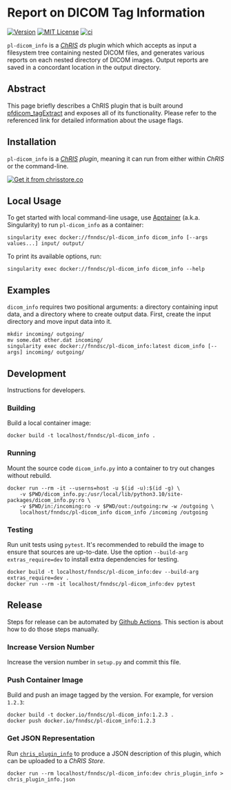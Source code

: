 # Report on DICOM Tag Information

[![Version](https://img.shields.io/docker/v/fnndsc/pl-dicom_info?sort=semver)](https://hub.docker.com/r/fnndsc/pl-dicom_info)
[![MIT License](https://img.shields.io/github/license/fnndsc/pl-dicom_info)](https://github.com/FNNDSC/pl-dicom_info/blob/main/LICENSE)
[![ci](https://github.com/FNNDSC/pl-dicom_info/actions/workflows/ci.yml/badge.svg)](https://github.com/FNNDSC/pl-dicom_info/actions/workflows/ci.yml)

`pl-dicom_info` is a [_ChRIS_](https://chrisproject.org/)
_ds_ plugin which which accepts as input a filesystem tree containing nested DICOM files, and generates various reports on each nested directory of DICOM images. Output reports are saved in a concordant location in the output directory.

## Abstract

This page briefly describes a ChRIS plugin that is built around [pfdicom_tagExtract](https://github.com/FNNDSC/pfdicom_tagExtract) and exposes all of its functionality. Please refer to the referenced link for detailed information about the usage flags.

## Installation

`pl-dicom_info` is a _[ChRIS](https://chrisproject.org/) plugin_, meaning it can run from either within _ChRIS_ or the command-line.

[![Get it from chrisstore.co](https://ipfs.babymri.org/ipfs/QmaQM9dUAYFjLVn3PpNTrpbKVavvSTxNLE5BocRCW1UoXG/light.png)](https://chrisstore.co/plugin/pl-dicom_info)

## Local Usage

To get started with local command-line usage, use [Apptainer](https://apptainer.org/) (a.k.a. Singularity) to run `pl-dicom_info` as a container:

```shell
singularity exec docker://fnndsc/pl-dicom_info dicom_info [--args values...] input/ output/
```

To print its available options, run:

```shell
singularity exec docker://fnndsc/pl-dicom_info dicom_info --help
```

## Examples

`dicom_info` requires two positional arguments: a directory containing
input data, and a directory where to create output data.
First, create the input directory and move input data into it.

```shell
mkdir incoming/ outgoing/
mv some.dat other.dat incoming/
singularity exec docker://fnndsc/pl-dicom_info:latest dicom_info [--args] incoming/ outgoing/
```

## Development

Instructions for developers.

### Building

Build a local container image:

```shell
docker build -t localhost/fnndsc/pl-dicom_info .
```

### Running

Mount the source code `dicom_info.py` into a container to try out changes without rebuild.

```shell
docker run --rm -it --userns=host -u $(id -u):$(id -g) \
    -v $PWD/dicom_info.py:/usr/local/lib/python3.10/site-packages/dicom_info.py:ro \
    -v $PWD/in:/incoming:ro -v $PWD/out:/outgoing:rw -w /outgoing \
    localhost/fnndsc/pl-dicom_info dicom_info /incoming /outgoing
```

### Testing

Run unit tests using `pytest`. It's recommended to rebuild the image to ensure that sources are up-to-date. Use the option `--build-arg extras_require=dev` to install extra dependencies for testing.

```shell
docker build -t localhost/fnndsc/pl-dicom_info:dev --build-arg extras_require=dev .
docker run --rm -it localhost/fnndsc/pl-dicom_info:dev pytest
```

## Release

Steps for release can be automated by [Github Actions](.github/workflows/ci.yml). This section is about how to do those steps manually.

### Increase Version Number

Increase the version number in `setup.py` and commit this file.

### Push Container Image

Build and push an image tagged by the version. For example, for version `1.2.3`:

```
docker build -t docker.io/fnndsc/pl-dicom_info:1.2.3 .
docker push docker.io/fnndsc/pl-dicom_info:1.2.3
```

### Get JSON Representation

Run [`chris_plugin_info`](https://github.com/FNNDSC/chris_plugin#usage)
to produce a JSON description of this plugin, which can be uploaded to a _ChRIS Store_.

```shell
docker run --rm localhost/fnndsc/pl-dicom_info:dev chris_plugin_info > chris_plugin_info.json
```

